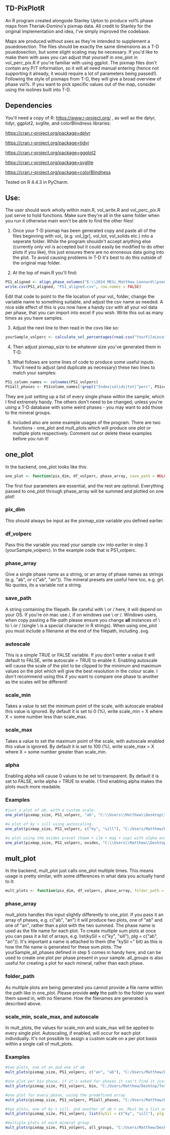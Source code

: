 ## TD-PixPlotR
An R program created alongside Stanley Upton to produce vol% phase maps from Theriak-Domino's pixmap data. All credit to Stanley for the original implementation and idea, I've simply improved the codebase.

Maps are produced without axes as they're intended to supplement a psuedosection. The files should be exactly the same dimensions as a T-D psuedosection, but some slight scaling may be necessary. If you'd like to make them with axes you can adjust that yourself in one_plot in vol_perc_pix.R if you're familiar with using ggplot. The pixmap files don't contain any P/T information, so it will all need manual entering (hence not supporting it already, it would require a lot of parameters being passed!).
Following the style of pixmaps from T-D, they will give a broad overview of phase vol%. If you want to pick specific values out of the map, consider using the isolines built into T-D. 

## Dependencies
You'll need a copy of R: https://www.r-project.org/ , as well as the dplyr, tidyr, ggplot2, svglite, and colorBlindness libraries:

https://cran.r-project.org/package=dplyr

https://cran.r-project.org/package=tidyr

https://cran.r-project.org/package=ggplot2

https://cran.r-project.org/package=svglite

https://cran.r-project.org/package=colorBlindness

Tested on R 4.4.3 in PyCharm.

## Use:
The user should work wholly within main.R, vol_write.R and vol_perc_pix.R just serve to hold functions. Make sure they're all in the same folder when you run it otherwise main won't be able to find the other files!

1. Once your T-D pixmap has been generated copy and paste all of the files beginning with vol_ (e.g. vol_[gr], vol_tot, vol_solids etc.) into a seperate folder. While the program shouldn't accept anything else (currently only vol is accepted but it could easily be modified to do other plots if you like), this just ensures there are no erroneous data going into the plot. To avoid causing problems in T-D it's best to do this outside of the original map folder.
  
2. At the top of main.R you'll find:

```r
PS1_aligned <- align_phase_volumes("E:\\2024_MESc_Matthew_Leonard\\pseudosections\\PS1\\_DomMap100\\vol")
write.csv(PS1_aligned, "PS1_aligned.csv", row.names = FALSE)
```

  Edit that code to point to the file location of your vol_ folder, change the variable name to something suitable, and adjust the csv name as needed. A nice side effect of this is you now have a handy csv        with all your vol data per phase, that you can import into excel if you wish. Write this out as many times as you have samples.

3. Adjust the next line to then read in the csvs like so:

```r
yourSample_volperc <- calculate_vol_percentages(read.csv("YourFileLocation"))
```

4. Then adjust pixmap_size to be whatever size you've generated them in T-D.
  
5. What follows are some lines of code to produce some useful inputs. You'll need to adjust (and duplicate as necessary) these two lines to match your samples:

```r
PS1_column_names <- colnames(PS1_volperc)
PS1all_phases <- PS1column_names[!grepl("Index|solids|tot|^perc", PS1column_names)]
```

  They are just setting up a list of every single phase within the sample, which I find extremely handy. The others don't need to be changed, unless you're using a T-D database with some weird phases -            you may want to add those to the mineral groups.

6. Included also are some example usages of the program. There are two functions - one_plot and mult_plots which will produce one plot or multiple plots respectively. Comment out or delete these examples before you run it!

## one_plot
In the backend, one_plot looks like this:
```r
one_plot <- function(pix_dim, df_volperc, phase_array, save_path = NULL, autoscale = FALSE, scale_min = 0, scale_max = 100, alpha = FALSE)
```
The first four parameters are essential, and the rest are optional. Everything passed to one_plot through phase_array will be summed and plotted on one plot! 
### pix_dim
This should always be input as the pixmap_size variable you defined earlier.
### df_volperc
Pass this the variable you read your sample csv into earlier in step 3 (yourSample_volperc). In the example code that is PS1_volperc.
### phase_array
Give a single phase name as a string, or an array of phase names as strings (e.g. "ab", or c("ab", "an")). The mineral presets are useful here too, e.g. grt. No quotes, its a variable not a string.
### save_path
A string containing the filepath. Be careful with \\ or / here, it will depend on your OS. If you're on mac use /, if on windows use \\ or /. Windows users, when copy pasting a file-path please ensure you change **all** instances of \ to \\ or / (single \ is a special character in R strings). When using one_plot you must include a filename at the end of the filepath, including .svg.
### autoscale
This is a simple TRUE or FALSE variable. If you don't enter a value it will default to FALSE, write autoscale = TRUE to enable it. Enabling autoscale will cause the scale of the plot to be clipped to the minimum and maximum values on the plot which will give the best resolution in the colour scale. I don't recommend using this if you want to compare one phase to another as the scales will be different!
### scale_min
Takes a value to set the minimum point of the scale, with autoscale enabled this value is ignored. By default it is set to 0 (%), write scale_min = X where X = some number less than scale_max.
### scale_max
Takes a value to set the maximum point of the scale, with autoscale enabled this value is ignored. By default it is set to 100 (%), write scale_max = X where X = some number greater than scale_min.
### alpha
Enabling alpha will cause 0 values to be set to transparent. By default it is set to FALSE, write alpha = TRUE to enable. I find enabling alpha makes the plots much more readable.

### Examples
```r
#just a plot of ab, with a custom scale.
one_plot(pixmap_size, PS1_volperc, "ab", "C:\\Users\\Matthew\\Desktop\\TestFolder\\ab_plot.svg", scaleMin = 10, scaleMax = 90)

#a plot of ky + sill using autoscaling.
one_plot(pixmap_size, PS1_volperc, c("ky", "sill"), "C:/Users/Matthew/Desktop/TestFolder/ky_sill_plot.svg", autoscale = TRUE)

#a plot using the oxides preset (haem + ilm + mag + usp) with alpha enabled.
one_plot(pixmap_size, PS1_volperc, oxides, "C:\\Users\\Matthew\\Desktop\\TestFolder\\oxides_plot.svg", autoscale = TRUE, alpha = TRUE)
```

## mult_plot
In the backend, mult_plot just calls one_plot multiple times. This means usage is pretty similar, with some differences in what data you actually hand to it:
```r
mult_plots <- function(pix_dim, df_volperc, phase_array, folder_path = NULL, autoscale = FALSE, scale_min = 0, scale_max = 100, alpha = FALSE)
```
### phase_array
mult_plots handles this input slightly differently to one_plot. If you pass it an array of phases, e.g. c("ab", "an") it will produce two plots, one of "ab" and one of "an", rather than a plot with the two summed. The phase name is used as the file name for each plot. To create multiple sum plots at once you can pass it a list of arrays, e.g. list(kySil = c("ky", "sill"), plg = c("ab", "an")). It's important a name is attached to them (the "kySil =" bit) as this is how the file name is generated for these sum plots. The yourSample_all_phases defined in step 5 comes in handy here, and can be used to create one plot per phase present in your sample. all_groups is also useful for creating a plot for each mineral, rather than each phase.
### folder_path
As multiple plots are being generated you cannot provide a file name within the path like in one_plot. Please provide **only** the path to the folder you want them saved in, with no filename. How the filenames are generated is described above.
### scale_min, scale_max, and autoscale
In mult_plots, the values for scale_min and scale_max will be applied to every single plot. Autoscaling, if enabled, will occur for each plot individually. It's not possible to assign a custom scale on a per plot basis within a single call of mult_plots.

### Examples
```r
#two plots, one of an and one of ab
mult_plots(pixmap_size, PS1_volperc, c("an", "ab"), "C:/Users/Matthew/Desktop/TestFolder/mults", autoscale = TRUE, alpha = TRUE)

#one plot per bio phase, if it's asked for phases it can't find it just won't plot them.
mult_plots(pixmap_size, PS1_volperc, bio, "C:/Users/Matthew/Desktop/TestFolder/mults")

#one plot for every phase, using the predefined array
mult_plots(pixmap_size, PS1_volperc, PS1all_phases, "C:/Users/Matthew/Desktop/TestFolder/all phases")

#two plots, one of ky + sill, and another of ab + an. Must be a list and must be named. Name will be used as filename.
mult_plots(pixmap_size, PS1_volperc, list(kySil = c("ky", "sill"), plg = c("ab", "an")), "C:/Users/Matthew/Desktop/TestFolder/sums", scale_min = 0, scale_max = 70, alpha = TRUE)

#multiple plots of each mineral group
mult_plots(pixmap_size, PS1_volperc, all_groups, "C:/Users/Matthew/Desktop/TestFolder/sums", autoscale = TRUE)
```
